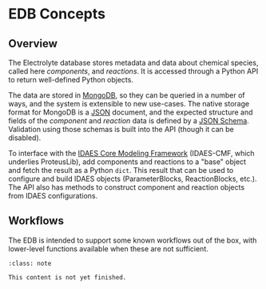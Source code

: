 # EDB Concepts

## Overview
The Electrolyte database stores metadata and data about chemical species, called here 
*components*, and *reactions*. It is accessed through a Python API
to return well-defined Python objects.

The data are stored in [MongoDB](https://mongodb.org), so they can be 
queried in a number of ways, and the system is extensible to new use-cases. The
native storage format for MongoDB is a [JSON](https://json.org) document, and the expected structure and
fields of the *component* and *reaction* data is defined by a [JSON Schema](https://json-schema.org). Validation
using those schemas is built into the API (though it can be disabled).

To interface with the [IDAES Core Modeling Framework](https://idaes-pse.readthedocs.io/en/stable/user_guide/concepts.html)
(IDAES-CMF, which underlies ProteusLib), add components and reactions to a "base" object
and fetch the result as a Python `dict`. This result that can be used to configure and 
build IDAES objects (ParameterBlocks, ReactionBlocks, etc.). The API also has methods to construct component and
reaction objects from IDAES configurations.

## Workflows
The EDB is intended to support some known workflows out of the box, with lower-level functions available when these
are not sufficient.

```{admonition} Coming soon
:class: note

This content is not yet finished.
```



